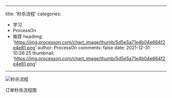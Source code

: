
---
title: '秒杀流程'
categories: 
 - 学习
 - ProcessOn
 - 推荐
headimg: 'https://img.processon.com/chart_image/thumb/5d5e5a71e4b04e664f2e4e81.png'
author: ProcessOn
comments: false
date: 2021-12-31 10:26:25
thumbnail: 'https://img.processon.com/chart_image/thumb/5d5e5a71e4b04e664f2e4e81.png'
---

<div>   
<img class="thumb" alt="秒杀流程" src="https://img.processon.com/chart_image/thumb/5d5e5a71e4b04e664f2e4e81.png" referrerpolicy="no-referrer">
<p>订单秒杀流程图</p>  
</div>
            